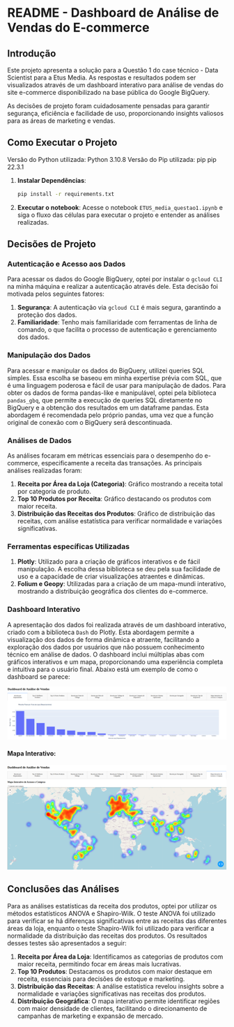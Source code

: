 # README - Dashboard de Análise de Vendas do E-commerce

## Introdução

Este projeto apresenta a solução para a Questão 1 do case técnico - Data Scientist para a Etus Media. As respostas e resultados podem ser visualizados através de um dashboard interativo para análise de vendas do site e-commerce disponibilizado na base pública do Google BigQuery.

As decisões de projeto foram cuidadosamente pensadas para garantir segurança, eficiência e facilidade de uso, proporcionando insights valiosos para as áreas de marketing e vendas.

## Como Executar o Projeto

Versão do Python utilizada: Python 3.10.8
Versão do Pip utilizada: pip pip 22.3.1

1. **Instalar Dependências**:
   ```bash
   pip install -r requirements.txt
   
   ```
2. **Executar o notebook**:
   Acesse o notebook `ETUS_media_questao1.ipynb` e siga o fluxo das células para executar o projeto e entender as análises realizadas.

## Decisões de Projeto

### Autenticação e Acesso aos Dados

Para acessar os dados do Google BigQuery, optei por instalar o `gcloud CLI` na minha máquina e realizar a autenticação através dele. Esta decisão foi motivada pelos seguintes fatores:

1. **Segurança**: A autenticação via `gcloud CLI` é mais segura, garantindo a proteção dos dados.
2. **Familiaridade**: Tenho mais familiaridade com ferramentas de linha de comando, o que facilita o processo de autenticação e gerenciamento dos dados.

### Manipulação dos Dados

Para acessar e manipular os dados do BigQuery, utilizei queries SQL simples. Essa escolha se baseou em minha expertise prévia com SQL, que é uma linguagem poderosa e fácil de usar para manipulação de dados. Para obter os dados de forma pandas-like e manipulável, optei pela biblioteca `pandas_gbq`, que permite a execução de queries SQL diretamente no BigQuery e a obtenção dos resultados em um dataframe pandas. Esta abordagem é recomendada pelo próprio pandas, uma vez que a função original de conexão com o BigQuery será descontinuada.

### Análises de Dados

As análises focaram em métricas essenciais para o desempenho do e-commerce, especificamente a receita das transações. As principais análises realizadas foram:

1. **Receita por Área da Loja (Categoria)**: Gráfico mostrando a receita total por categoria de produto.
2. **Top 10 Produtos por Receita**: Gráfico destacando os produtos com maior receita.
3. **Distribuição das Receitas dos Produtos**: Gráfico de distribuição das receitas, com análise estatística para verificar normalidade e variações significativas.

### Ferramentas específicas Utilizadas

1. **Plotly**: Utilizado para a criação de gráficos interativos e de fácil manipulação. A escolha dessa biblioteca se deu pela sua facilidade de uso e a capacidade de criar visualizações atraentes e dinâmicas.
2. **Folium e Geopy**: Utilizadas para a criação de um mapa-mundi interativo, mostrando a distribuição geográfica dos clientes do e-commerce.

### Dashboard Interativo

A apresentação dos dados foi realizada através de um dashboard interativo, criado com a biblioteca `Dash` do Plotly. Esta abordagem permite a visualização dos dados de forma dinâmica e atraente, facilitando a exploração dos dados por usuários que não possuem conhecimento técnico em análise de dados. O dashboard inclui múltiplas abas com gráficos interativos e um mapa, proporcionando uma 
experiência completa e intuitiva para o usuário final. Abaixo está um exemplo de como o dashboard se parece:

![alt text](image.png)

#### Mapa Interativo:

![alt text](image-1.png)

## Conclusões das Análises

Para as análises estatísticas da receita dos produtos, optei por utilizar os métodos estatísticos ANOVA e Shapiro-Wilk. O teste ANOVA foi utilizado para verificar se há diferenças significativas entre as receitas das diferentes áreas da loja, enquanto o teste Shapiro-Wilk foi utilizado para verificar a normalidade da distribuição das receitas dos produtos. Os resultados desses testes são apresentados a seguir:


1. **Receita por Área da Loja**: Identificamos as categorias de produtos com maior receita, permitindo focar em áreas mais lucrativas.
2. **Top 10 Produtos**: Destacamos os produtos com maior destaque em receita, essenciais para decisões de estoque e marketing.
3. **Distribuição das Receitas**: A análise estatística revelou insights sobre a normalidade e variações significativas nas receitas dos produtos.
4. **Distribuição Geográfica**: O mapa interativo permite identificar regiões com maior densidade de clientes, facilitando o direcionamento de campanhas de marketing e expansão de mercado.



